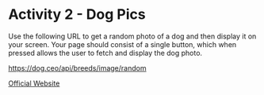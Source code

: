 
# Activity 2 - Dog Pics 

Use the following URL to get a random photo of a dog and then display it on your screen. Your page should consist of a single button, which when pressed allows the user to fetch and display the dog photo. 

https://dog.ceo/api/breeds/image/random

[Official Website](https://dog.ceo/dog-api/)

